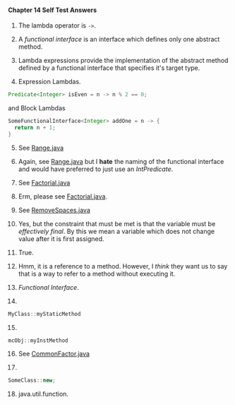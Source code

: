 #### Chapter 14 Self Test Answers

1)  The lambda operator is ```->```.  

2)  A _functional_ _interface_ is an interface which defines only one abstract method. 

3)  Lambda expressions provide the implementation of the abstract method defined by a functional interface that specifies it's target type.

4)  Expression Lambdas.
```java
Predicate<Integer> isEven = n -> n % 2 == 0;
```
and Block Lambdas
```java
SomeFunctionalInterface<Integer> addOne = n -> {
  return n + 1;
}
```

5)  See [Range.java](src/com/selftest/Range.java)

6)  Again, see [Range.java](src/com/selftest/Range.java) but I **hate** the naming of the functional interface and would have preferred to just use an _IntPredicate_.

7)  See [Factorial.java](src/com/selftest/Factorial.java)

8)  Erm, please see [Factorial.java](src/com/selftest/Factorial.java). 

9)  See [RemoveSpaces.java](src/com/selftest/RemoveSpaces.java)

10)  Yes, but the constraint that must be met is that the variable must be _effectively_ _final_. By this we mean a variable which does not change value after it is first assigned.

11)  True.

12)  Hmm, it is a reference to a method. However, I _think_ they want us to say that is a way to refer to a method without executing it.

13)  _Functional_ _Interface_.

14)
```java
MyClass::myStaticMethod
``` 

15)
```java  
mcObj::myInstMethod
```

16) See [CommonFactor.java](src/com/selftest/CommonFactor.java)


17)  
```java
SomeClass::new;
```

18)  java.util.function.
